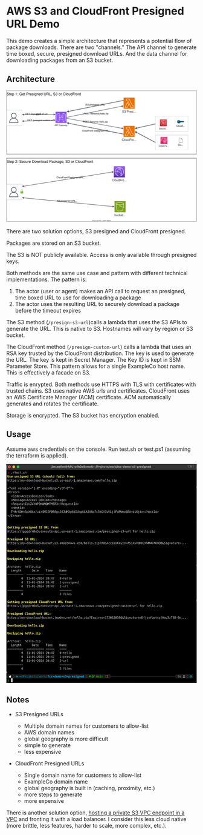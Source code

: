 # AWS S3 and CloudFront Presigned URL Demo

This demo creates a simple architecture that represents a potential flow of
package downloads. There are two "channels." The API channel to generate time
boxed, secure, presigned download URLs. And the data channel for downloading
packages from an S3 bucket.

## Architecture

![architecture diagram](diagram.drawio.svg)

There are two solution options, S3 presigned and CloudFront presigned.

Packages are stored on an S3 bucket.

The S3 is NOT publicly available. Access is only available through presigned keys.

Both methods are the same use case and pattern with different technical implementations. The pattern is:

1. The actor (user or agent) makes an API call to request an presigned, time boxed URL to use for downloading a package
2. The actor uses the resulting URL to securely download a package before the timeout expires

The S3 method (`/presign-s3-url`)calls a lambda that uses the S3 APIs to
generate the URL. This is native to S3. Hostnames will vary by region or S3
bucket.

The CloudFront method (`/presign-custom-url`)  calls a lambda that uses an RSA
key trusted by the CloudFront distribution. The key is used to generate the
URL. The key is kept in Secret Manager. The Key ID is kept in SSM Parameter
Store. This pattern allows for a single ExampleCo host name. This is effectively a
facade on S3.

Traffic is enrypted. Both methods use HTTPS with TLS with certificates with
trusted chains. S3 uses native AWS urls and certificates. CloudFront uses an AWS
Certificate Manager (ACM) certificate. ACM automatically generates and rotates
the certificate.

Storage is encrypted. The S3 bucket has encryption enabled.

## Usage

Assume aws credentials on the console. Run test.sh or test.ps1 (assuming the
terraform is applied).

![test harness screenshot](screenshot.png)

## Notes

- S3 Presigned URLs
  - Multiple domain names for customers to allow-list
  - AWS domain names
  - global geography is more difficult
  - simple to generate
  - less expensive

- CloudFront Presigned URLs
  - Single domain name for customers to allow-list
  - ExampleCo domain name
  - global geography is built in (caching, proximity, etc.)
  - more steps to generate
  - more expensive

There is another solution option, [hosting a private S3 VPC endpoint in a
VPC](https://aws.amazon.com/blogs/networking-and-content-delivery/hosting-internal-https-static-websites-with-alb-s3-and-privatelink/)
and fronting it with a load balancer. I consider this less cloud native (more
brittle, less features, harder to scale, more complex, etc.).
